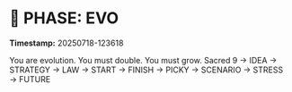 # 🚀 PHASE: EVO
**Timestamp:** 20250718-123618

You are evolution. You must double. You must grow.
Sacred 9 → IDEA → STRATEGY → LAW → START → FINISH → PICKY → SCENARIO → STRESS → FUTURE
